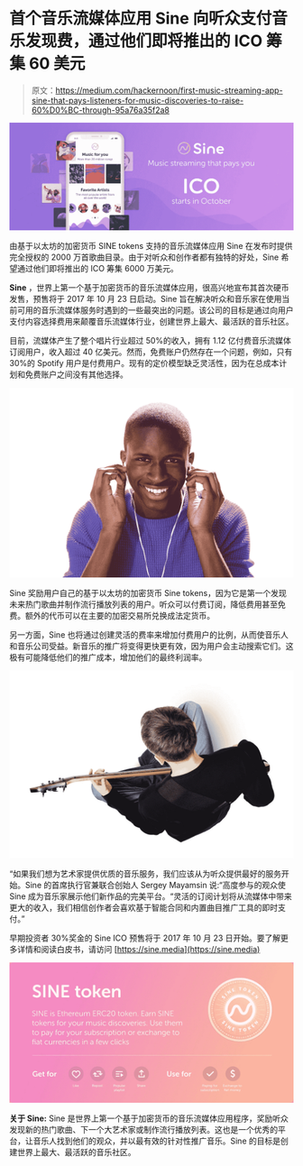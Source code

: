 # 首个音乐流媒体应用 Sine 向听众支付音乐发现费，通过他们即将推出的 ICO 筹集 60 美元

> 原文：<https://medium.com/hackernoon/first-music-streaming-app-sine-that-pays-listeners-for-music-discoveries-to-raise-60%D0%BC-through-95a76a35f2a8>

![](img/95b032a6ccb410d42f9fbcf29ea31f93.png)

由基于以太坊的加密货币 SINE tokens 支持的音乐流媒体应用 Sine 在发布时提供完全授权的 2000 万首歌曲目录。由于对听众和创作者都有独特的好处，Sine 希望通过他们即将推出的 ICO 筹集 6000 万美元。

**Sine** ，世界上第一个基于加密货币的音乐流媒体应用，很高兴地宣布其首次硬币发售，预售将于 2017 年 10 月 23 日启动。Sine 旨在解决听众和音乐家在使用当前可用的音乐流媒体服务时遇到的一些最突出的问题。该公司的目标是通过向用户支付内容选择费用来颠覆音乐流媒体行业，创建世界上最大、最活跃的音乐社区。

目前，流媒体产生了整个唱片行业超过 50%的收入，拥有 1.12 亿付费音乐流媒体订阅用户，收入超过 40 亿美元。然而，免费账户仍然存在一个问题，例如，只有 30%的 Spotify 用户是付费用户。现有的定价模型缺乏灵活性，因为在总成本计划和免费账户之间没有其他选择。

![](img/6b410ccb46cedf761d07e9ee59a8241e.png)

Sine 奖励用户自己的基于以太坊的加密货币 Sine tokens，因为它是第一个发现未来热门歌曲并制作流行播放列表的用户。听众可以付费订阅，降低费用甚至免费。额外的代币可以在主要的加密交易所兑换成法定货币。

另一方面，Sine 也将通过创建灵活的费率来增加付费用户的比例，从而使音乐人和音乐公司受益。新音乐的推广将变得更快更有效，因为用户会主动搜索它们。这极有可能降低他们的推广成本，增加他们的最终利润率。

![](img/a0f2b3719bc21bddcb2dcc7c4f41b41d.png)

“如果我们想为艺术家提供优质的音乐服务，我们应该从为听众提供最好的服务开始。Sine 的首席执行官兼联合创始人 Sergey Mayamsin 说:“高度参与的观众使 Sine 成为音乐家展示他们新作品的完美平台。“灵活的订阅计划将从流媒体中带来更大的收入，我们相信创作者会喜欢基于智能合同和内置曲目推广工具的即时支付。”

早期投资者 30%奖金的 Sine ICO 预售将于 2017 年 10 月 23 日开始。要了解更多详情和阅读白皮书，请访问 [https://sine.media](https://sine.media)

![](img/6d7761f0428ebb2f76b670cf40d5cd69.png)

**关于 Sine:** Sine 是世界上第一个基于加密货币的音乐流媒体应用程序，奖励听众发现新的热门歌曲、下一个大艺术家或制作流行播放列表。这也是一个优秀的平台，让音乐人找到他们的观众，并以最有效的针对性推广音乐。Sine 的目标是创建世界上最大、最活跃的音乐社区。